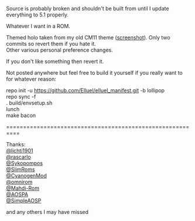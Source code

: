 Source is probably broken and shouldn't be built from until I update everything to 5.1 properly.

Whatever I want in a ROM.  

Themed holo taken from my old CM11 theme ([screenshot](http://puu.sh/er8Od.jpg)).  Only two commits so revert them if you hate it.  
Other various personal preference changes.

If you don't like something then revert it.

Not posted anywhere but feel free to build it yourself if you really want to for whatever reason:

repo init -u https://github.com/Elluel/elluel_manifest.git -b lollipop  
repo sync -f  
. build/envsetup.sh  
lunch  
make bacon

==========================================================  


Thanks:  
[@lichti1901](https://github.com/lichti1901)  
[@rascarlo](https://github.com/rascarlo)  
[@Sykopompos](https://github.com/Sykopompos)  
[@SlimRoms](https://github.com/SlimRoms)  
[@CyanogenMod](https://github.com/CyanogenMod)  
[@omnirom](https://github.com/omnirom)  
[@Mahdi-Rom](https://github.com/Mahdi-Rom)  
[@AOSPA](https://github.com/AOSPA)  
[@SimpleAOSP](https://github.com/SimpleAOSP)  

and any others I may have missed
